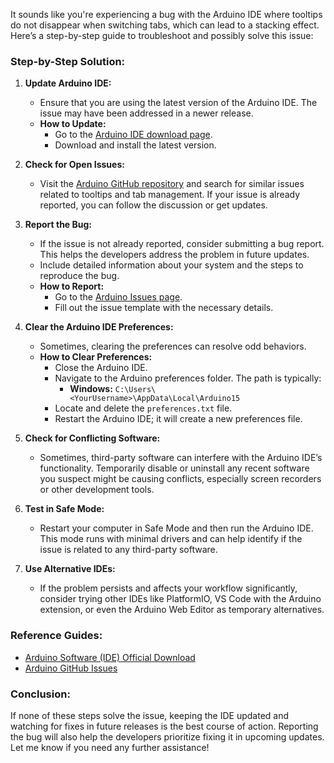 It sounds like you're experiencing a bug with the Arduino IDE where tooltips do not disappear when switching tabs, which can lead to a stacking effect. Here’s a step-by-step guide to troubleshoot and possibly solve this issue:

### Step-by-Step Solution:

1. **Update Arduino IDE:**
   - Ensure that you are using the latest version of the Arduino IDE. The issue may have been addressed in a newer release.
   - **How to Update:**
     - Go to the [Arduino IDE download page](https://www.arduino.cc/en/software).
     - Download and install the latest version.

2. **Check for Open Issues:**
   - Visit the [Arduino GitHub repository](https://github.com/arduino/Arduino/issues) and search for similar issues related to tooltips and tab management. If your issue is already reported, you can follow the discussion or get updates.

3. **Report the Bug:**
   - If the issue is not already reported, consider submitting a bug report. This helps the developers address the problem in future updates.
   - Include detailed information about your system and the steps to reproduce the bug.
   - **How to Report:**
     - Go to the [Arduino Issues page](https://github.com/arduino/Arduino/issues/new).
     - Fill out the issue template with the necessary details.

4. **Clear the Arduino IDE Preferences:**
   - Sometimes, clearing the preferences can resolve odd behaviors.
   - **How to Clear Preferences:**
     - Close the Arduino IDE.
     - Navigate to the Arduino preferences folder. The path is typically:
       - **Windows:** `C:\Users\<YourUsername>\AppData\Local\Arduino15`
     - Locate and delete the `preferences.txt` file.
     - Restart the Arduino IDE; it will create a new preferences file.

5. **Check for Conflicting Software:**
   - Sometimes, third-party software can interfere with the Arduino IDE’s functionality. Temporarily disable or uninstall any recent software you suspect might be causing conflicts, especially screen recorders or other development tools.

6. **Test in Safe Mode:**
   - Restart your computer in Safe Mode and then run the Arduino IDE. This mode runs with minimal drivers and can help identify if the issue is related to any third-party software.

7. **Use Alternative IDEs:**
   - If the problem persists and affects your workflow significantly, consider trying other IDEs like PlatformIO, VS Code with the Arduino extension, or even the Arduino Web Editor as temporary alternatives.

### Reference Guides:
- [Arduino Software (IDE) Official Download](https://www.arduino.cc/en/software)
- [Arduino GitHub Issues](https://github.com/arduino/Arduino/issues)

### Conclusion:
If none of these steps solve the issue, keeping the IDE updated and watching for fixes in future releases is the best course of action. Reporting the bug will also help the developers prioritize fixing it in upcoming updates. Let me know if you need any further assistance!
